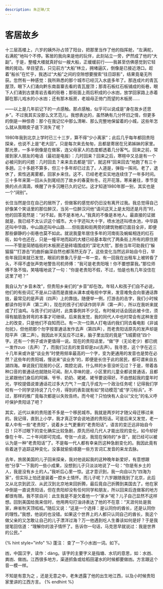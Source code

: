 ```yaml
---
description: 朱正琳/文
---
```


# 客居故乡

十三层高楼上，六岁的姨外孙占领了阳台，把那里当作了他的指挥舱，“左满舵，右满舵”地叫个不停。客居的我向来是他的玩伴，此刻站立一旁，俨然成了他的“大副”。于是，整幢大楼就真好似一艘大船，正缓缓前行——我甚至仿佛感觉到它轻微的晃动。举目望去，只见前方“大船”林立，拥堵逼仄，倒像是已接近港口。趁着“船长”在忙乎，我透过“大船”之间的空隙想要搜索“往日踪影”，结果竟毫无所获。忽然有一种感觉：我所熟悉的那个城市已经沉入水底多年了。那连成片的青瓦屋顶，眼下人们涌向黔东南苗寨去看的青瓦屋顶；那青石板红石板铺成的街巷，眼下人们涌到古堡青岩去看的街巷；那街面上雨后积成的小水凼，放学回家路上赤着脚在那儿戏水的小水凼；还有那木板房，老祖母正倚门而望的木板房……

——以上是几年前记下的一点感触。那点感触，似乎可以说成是“身在故乡还思乡”。不过我其实没那么文艺范儿。我想表达的，虽然确有几分怀旧之情，但更多的倒是一种惊奇：那个在我记忆中那么清晰、那么完整地保留着的小城，这些年怎么就从我眼皮子底下消失了呢？

1980年我到北京上学时已三十三岁，算不得“少小离家”；此后几乎每年都回贵阳探亲，也说不上是“老大回”。只是每次来去匆匆，且都是寄居在兄弟姊妹的家里。那光景，一多半倒像是在做客，连父母家人的态度都透着几分客气。回来之前，常接到家人朋友的电话（最初是电报）：几时回来？回来之后，寒暄中又总是有一个必被问到的问题：几时回去？来来去去都是“回”，就这样“回来回去”地跑了有三十多趟。三十多趟不算多，但三十多年却已过去了。人道是，弹指一挥间。老了，退休了，索性逃离雾都，回家乡来住。这不，已经老老实实地连续住了一年多时间。三十多年来第一回从头到尾经历了故乡的春夏秋冬。花开花落，寒来暑往，季节变换的点点滴滴，唤醒了许多沉睡已久的记忆。这才知道1980年那一别，其实也是一个“阔别”。

长住当然是住在自己的居所了，但做客的感觉却仍旧没有离开过我。我总觉得自己好像某个笑话里的那位醉汉，当另一位醉汉问他“请问这天上是太阳还是月亮”时，他的回答竟然是：“对不起，我不是本地人。”我真的不像是本地人。最直接的证据就是，我已经不太认识这个城市。大十字还叫大十字，喷水池还叫喷水池，中华路还叫中华路，中山路还叫中山路……但街面和街两旁的建筑物都已面目全非，即便那些僻静的小街巷也莫不如此。就说我童年居住多年的河南街及蜿蜒相连的红石街，如今也还在，只是一幢平地而起的大楼已经基本取代了两条街上所有的原住房——不管是简陋临街的木板房还是砖墙围成的“深宅大院”。那些当年可助我们“躲猫猫”“打游击”的曲折幽深自然也都荡然无存了。这些变化当然远非始自今日，早些年我回来就已发觉，眼前的景象几乎是一年一变。有一回我在出租车上被转昏了头，不得不虚张声势地警告司机师傅：“我可是老贵阳哦！你不要想蒙我。”那位师傅不急不恼，笑嘻嘻地说了一句：“你是老贵阳不假，不过，怕是也有几年没住在这里了吧？”

我自认为“乡音未改”，但贵阳乡亲们的“乡音”却在改。年轻人和孩子们自不必说，他们的有些词汇不是从口语而是直接从课本或电视中学来，发音难免会向普通话靠拢，最常见的是声调（四声）上的靠拢。随便举一例，打游击的击字，我们小时候都读作阳平声（第二声），现在的孩子们却读作阴平声（第一声），所以在我听来就成了打油鸡。与孩子们对话时，此类事例并不少见，有时候对话会因此被卡住，须得有脑筋急转弯的本事才可继续。后来我发觉，我的同代人中也时常会有这种发音上的改变，只是他们不自知而已。有一次一位熟人打电话约我们同去看电影《非诚勿扰》，但他把那个勿字按普通话发作去声（第四声），而老贵阳话原先的发声却是阳平声（第二声）。我因此半天反应不过来，脑子里出现的竟是“飞城雾绕”四个字。还有一个例子或许更值得一说。现在的贵阳话里，“做”字（无论老少）都已统一发作zuo（去声）了，而我们过去的发音却是zu\(去声）。我寻思，这个字在近三十几年来或许是“谈业务”时使用频率最高的一个字，变为更通用的发音也是势在必然？这些年的贵阳城，慢说来“谈业务”的，即便是长住于此的居民，都可谓来自五湖四海。单说我们现居的小区，南腔北调，什么样的乡音没听见过？于是，带着各种口音的普通话也就随处可闻。耐人寻味的是，小区里的儿童全都说普通话，且都比紧跟他们身后的阿姨、爷爷、奶奶、姥姥、姥爷要说得好。不由想起我的童年时光，学校提倡说普通话花过多大力气？一度几乎成为一个政治任务呢！记得我们学校有一个同学坚持说了几个月，得到的表彰就有如“劳动模范”或“学习标兵”。不过，那样的推广竟每次都是以失败告终。而今呢？只怕快有人会以“文化”的名义呼吁保护贵阳话了吧？

其实，近代以来的贵阳差不多是一个移民城市。我就是两岁时才随父母迁移过来的。我记得，直到上小学，我才真正学会说地道的贵阳话。可是后来又发觉，老一辈人中有一些“老贵阳”，说着乡土气更重的“老贵阳话”。语言的变迁远非始自今日！只不过眼下的变化确实比较急剧，原先历经几代人才能出现的变化，如今却好像在十年、二十年间即可完成。夸张一点说，我现在保持的“乡音”，就已经可以被认为是一种“老贵阳话”了。不是每一代人都有幸亲历这种急剧变化的。我因此竟有些着迷于追踪这种变化，没事就偷偷琢磨一些方言词汇发音的来龙去脉。

去年，旅居美国的儿子回来探亲，我对他说起我的这种晚年新爱好，有意想跟他“分享”一下我的一些小成果，没想到儿子只淡淡地说了一句：“你是有乡土的人，我是没有乡土的人。”我听后心里一惊。这才意识到，我一向自以为“四海为家”，但实际上怕还是装着一腔乡土情怀。而儿子呢？六岁跟随我到了北京，此后又从北京到武汉、从武汉到北京地来回折腾，最后竟自己折腾到美国去了。他在家中倒是一直说贵阳话，但在贵阳却没有任何同学和朋友，所以回来后连做客的地方都很有限。我不禁自问：此生我是不是欠着他一个“家乡”呢？儿子自己显然不这样想。回到美国给我来信时，他用两句打油诗表达了他的不在意：“天涯何处是我家，麻省秋天顶呱呱。”随后又说：“这是一个选择：是认同你的酋长，还是认同你的理性。”我想，他说的也没错。如果这个世界上的人都只认同自己的酋长，我这个做父亲的又怎敢让自己的儿子漂洋过海？万一他遇到吃人生番该如何是好？于是我提笔回信道：“理解你的浪子情怀了。告诉你一句话，马克思早就说过：我是世界的公民。”



{% hint style="info" %}
蓬注： 查了一下小水凼一词。如下。

凼，中国汉字，读作：dàng。该字的主要字义是指塘、水坑的意思，如：水凼、粪凼、做凼。江西很多地方，渠道抓鱼或给稻田灌水的时候都要做凼。方言跟这个音一模一样。

不知是有意为之 ，还是无意之中，老朱透露了他的出生地江西，以及小时候贵阳家里讲的江西方言。
{% endhint %}

